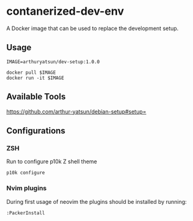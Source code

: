 # contanerized-dev-env
A Docker image that can be used to replace the development setup.

## Usage

```
IMAGE=arthuryatsun/dev-setup:1.0.0

docker pull $IMAGE
docker run -it $IMAGE
```
## Available Tools
https://github.com/arthur-yatsun/debian-setup#setup=


## Configurations

### ZSH
Run to configure p10k Z shell theme
```
p10k configure
```

### Nvim plugins
During first usage of neovim the plugins should be installed by running:
```
:PackerInstall
```
